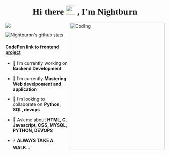 <h1 style="font-family:script;" align="center"> Hi there <img src="https://github.com/TheDudeThatCode/TheDudeThatCode/blob/master/Assets/Hi.gif" width="29px">
, I'm Nightburn</h1>
<img align="right" alt="Coding" width="300" height="400" src="https://media.tenor.com/AlUkiGkR2j8AAAAM/new-game-ahagon-umiko-programming.gif">

<p><img align="center" src="https://github-readme-stats.vercel.app/api/top-langs/?username=Nightburnn&layout=compact&theme=dark&hide_border=false" /></p>
<p><img align="center" src="https://github-readme-stats.vercel.app/api?username=Nightburnn&show_icons=true&include_all_commits=true&count_private=true&layout=compact&theme=dark&hide_border=false&border_radius=2&hide=contribs" alt="Nightburnn's github stats" /></p>


#### [CodePen link to frontend project](https://codepen.io/nightburnn)





- 🔭 I’m currently working on **Backend Development**

- 🌱 I’m currently  **Mastering Web develpoment and application**

- 👯 I’m looking to collaborate on **Python, SQL, devops**

- 💬 Ask me about **HTML, C, Javascript, CSS, MYSQL, PYTHON, DEVOPS**

- ⚡ **ALWAYS TAKE A WALK...**

</p>

<!--
**Nightburnn/Nightburnn** is a ✨ _special_ ✨ repository because its `README.md` (this file) appears on your GitHub profile.

Here are some ideas to get you started:

- 🔭 I’m currently working on ...
- 🌱 I’m currently learning ...
- 👯 I’m looking to collaborate on ...
- 🤔 I’m looking for help with ...
- 💬 Ask me about ...
- 📫 How to reach me: ...
- 😄 Pronouns: ...
- ⚡ Fun fact: ...
-->
